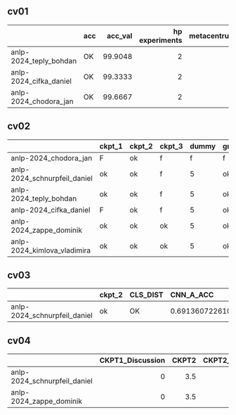 
## cv01

|                        | acc   |   acc_val |   hp experiments | metacentrum   |
|:-----------------------|:------|----------:|-----------------:|:--------------|
| anlp-2024_teply_bohdan | OK    |   99.9048 |                2 |               |
| anlp-2024_cifka_daniel | OK    |   99.3333 |                2 |               |
| anlp-2024_chodora_jan  | OK    |   99.6667 |                2 |               |



## cv02

|                              | ckpt_1   | ckpt_2   | ckpt_3   | dummy   | grid   | ckpt_4   |    MSE_VAL | MSE_pt   | stats_time   |
|:-----------------------------|:---------|:---------|:---------|:--------|:-------|:---------|-----------:|:---------|:-------------|
| anlp-2024_chodora_jan        | F        | ok       | f        | f       | f      |          | nan        |          |              |
| anlp-2024_schnurpfeil_daniel | ok       | ok       | f        | 5       | ok     | ok       |   0.119392 |          |              |
| anlp-2024_teply_bohdan       | ok       | ok       | f        | 5       | ok     | ok       |   1.82477  |          |              |
| anlp-2024_cifka_daniel       | F        | ok       | f        | 5       | ok     | ok       |   1.8361   | LOW      |              |
| anlp-2024_zappe_dominik      | ok       | ok       | ok       | 5       | ok     | ok       |   1.8385   |          | 57.30s       |
| anlp-2024_kimlova_vladimira  | ok       | ok       | ok       | 5       | ok     | ok       |   1.61836  |          | 47.51s       |



## cv03

|                              | ckpt_2   | CLS_DIST   | CNN_A_ACC                                 | CNN_B_ACC                                  | CNN_C_ACC                                  | MEAN_ACC                                   |   MEAN_PT | W_FREQ   |
|:-----------------------------|:---------|:-----------|:------------------------------------------|:-------------------------------------------|:-------------------------------------------|:-------------------------------------------|----------:|:---------|
| anlp-2024_schnurpfeil_daniel | ok       | OK         | 0.6913607226107226(±0.008127446502280389) | 0.7188920454545454(±0.0023502803141436652) | 0.7219545778477866(±0.0018887260761746788) | 0.7064069976076555(±0.0021863724884231004) |         5 | ok       |



## cv04

|                              |   CKPT1_Discussion |   CKPT2 | CKPT2_Discussion   |   CKPT3 | CKPT3_Discussion   |   CKPT4 | CKPT4_Discussion   |   CKPT5 | CKPT5_Discussion   |   CKPT6 | CKPT6_Discussion   |   CKPT7 | CKPT7_Discussion   |   Sum_Tests | Overall   |
|:-----------------------------|-------------------:|--------:|:-------------------|--------:|:-------------------|--------:|:-------------------|--------:|:-------------------|--------:|:-------------------|--------:|:-------------------|------------:|:----------|
| anlp-2024_schnurpfeil_daniel |                  0 |     3.5 |                    |     2.5 |                    |       2 |                    |       1 |                    |     3   |                    |       3 |                    |        15   |           |
| anlp-2024_zappe_dominik      |                  0 |     3.5 |                    |     2.5 |                    |       2 |                    |       1 |                    |     1.5 |                    |       0 |                    |        10.5 |           |